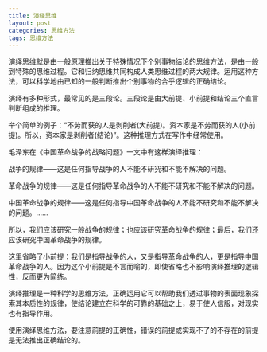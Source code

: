 ```yaml
---
title: 演绎思维
layout: post
categories: 思维方法
tags: 思维方法
---
```


演绎思维就是由一般原理推出关于特殊情况下个别事物结论的思维方法，是由一般到特殊的思维过程。它和归纳思维共同构成人类思维过程的两大规律。运用这种方法，可以科学地由已知的一般判断推出个别事物的合乎逻辑的正确结论。

演绎有多种形式，最常见的是三段论。三段论是由大前提、小前提和结论三个直言判断组成的推理。

举个简单的例子：“不劳而获的人是剥削者(大前提)。资本家是不劳而获的人(小前提)。所以，资本家是剥削者(结论)”。这种推理方式在写作中经常使用。

毛泽东在《中国革命战争的战略问题》一文中有这样演绎推理：

战争的规律——这是任何指导战争的人不能不研究和不能不解决的问题。

革命战争的规律——这是任何指导革命战争的人不能不研究和不能不解决的问题。

中国革命战争的规律——这是任何指导中国革命战争的人不能不研究和不能不解决的问题。……

所以，我们应该研究一般战争的规律；也应该研究革命战争的规律；最后，我们还应该研究中国革命战争的规律。

这里省略了小前提：我们是指导战争的人，又是指导革命战争的人，更是指导中国革命战争的人。因为这个小前提是不言而喻的，即使省略也不影响演绎推理的逻辑性，反而更为简练。

演绎推理是一种科学的思维方法，正确运用它可以帮助我们透过事物的表面现象探索其本质性的规律，使结论建立在科学的可靠的基础之上，易于使人信服，对现实也有指导作用。

使用演绎思维方法，要注意前提的正确性，错误的前提或实现不了的不存在的前提是无法推出正确结论的。 